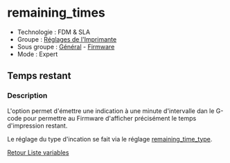 # remaining_times

* Technologie : FDM & SLA
* Groupe : [Réglages de l'Imprimante](../printer_settings/printer_settings.md)
* Sous groupe : [Général](../printer_settings/printer_settings.md#général) - [Firmware](../printer_settings/printer_settings.md#firmware)
* Mode : Expert

## Temps restant

### Description

L'option permet d'émettre une indication à une minute d'intervalle dan le G-code pour permettre au Firmware d'afficher précisément le temps d'impression restant.

Le réglage du type d'incation se fait via le réglage [remaining_time_type](remainning_times_type.md).



[Retour Liste variables](variable_list.md)
